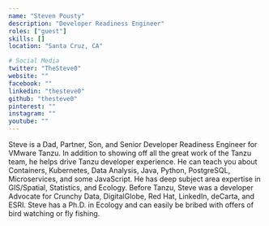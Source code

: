 ```yaml
---
name: "Steven Pousty"
description: "Developer Readiness Engineer"
roles: ["guest"]
skills: []
location: "Santa Cruz, CA"

# Social Media
twitter: "TheSteve0"
website: ""
facebook: ""
linkedin: "thesteve0"
github: "thesteve0"
pinterest: ""
instagram: ""
youtube: ""
---
```

<!-- markdownlint-disable MD041-->
Steve is a Dad, Partner, Son, and Senior Developer Readiness Engineer for VMware Tanzu. In addition to showing off all the great work of the Tanzu team, he helps drive Tanzu developer experience. He can teach you about Containers, Kubernetes, Data Analysis, Java, Python, PostgreSQL, Microservices, and some JavaScript. He has deep subject area expertise in GIS/Spatial, Statistics, and Ecology. Before Tanzu, Steve was a developer Advocate for Crunchy Data, DigitalGlobe, Red Hat, LinkedIn, deCarta, and ESRI. Steve has a Ph.D. in Ecology and can easily be bribed with offers of bird watching or fly fishing.
